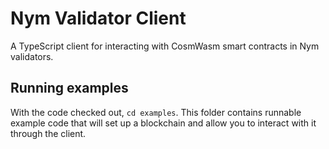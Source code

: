 Nym Validator Client
====================

A TypeScript client for interacting with CosmWasm smart contracts in Nym validators. 

Running examples
-----------------

With the code checked out, `cd examples`. This folder contains runnable example code that will set up a blockchain and allow you to interact with it through the client. 
